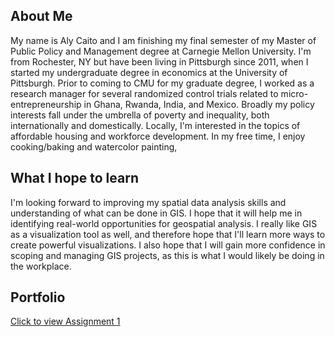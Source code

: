 ## About Me
My name is Aly Caito and I am finishing my final semester of my Master of Public Policy and Management degree at Carnegie Mellon University. I'm from Rochester, NY but have been living in Pittsburgh since 2011, when I started my undergraduate degree in economics at the University of Pittsburgh. Prior to coming to CMU for my graduate degree, I worked as a research manager for several randomized control trials related to micro-entrepreneurship in Ghana, Rwanda, India, and Mexico. Broadly my policy interests fall under the umbrella of poverty and inequality, both internationally and domestically. Locally, I'm interested in the topics of affordable housing and workforce development. In my free time, I enjoy cooking/baking and watercolor painting, 

## What I hope to learn
I'm looking forward to improving my spatial data analysis skills and understanding of what can be done in GIS. I hope that it will help me in identifying real-world opportunities for geospatial analysis. I really like GIS as a visualization tool as well, and therefore hope that I'll learn more ways to create powerful visualizations. I also hope that I will gain more confidence in scoping and managing GIS projects, as this is what I would likely be doing in the workplace.

## Portfolio
[Click to view Assignment 1](https://alycaito.github.io/gis_portfolio/Assignment1)
